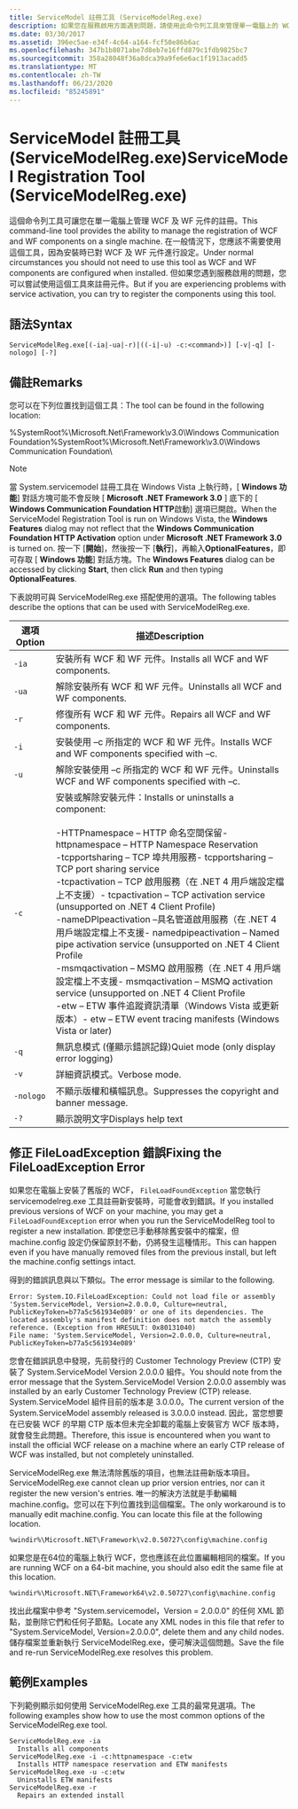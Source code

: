 ```yaml
---
title: ServiceModel 註冊工具 (ServiceModelReg.exe)
description: 如果您在服務啟用方面遇到問題，請使用此命令列工具來管理單一電腦上的 WCF 和 WF 元件註冊。
ms.date: 03/30/2017
ms.assetid: 396ec5ae-e34f-4c64-a164-fcf50e86b6ac
ms.openlocfilehash: 347b1b8071abe7d8eb7e16ffd879c1fdb9825bc7
ms.sourcegitcommit: 358a28048f36a8dca39a9fe6e6ac1f1913acadd5
ms.translationtype: MT
ms.contentlocale: zh-TW
ms.lasthandoff: 06/23/2020
ms.locfileid: "85245891"
---
```

# <a name="servicemodel-registration-tool-servicemodelregexe"></a><span data-ttu-id="65109-103">ServiceModel 註冊工具 (ServiceModelReg.exe)</span><span class="sxs-lookup"><span data-stu-id="65109-103">ServiceModel Registration Tool (ServiceModelReg.exe)</span></span>
<span data-ttu-id="65109-104">這個命令列工具可讓您在單一電腦上管理 WCF 及 WF 元件的註冊。</span><span class="sxs-lookup"><span data-stu-id="65109-104">This command-line tool provides the ability to manage the registration of WCF and WF components on a single machine.</span></span> <span data-ttu-id="65109-105">在一般情況下，您應該不需要使用這個工具，因為安裝時已對 WCF 及 WF 元件進行設定。</span><span class="sxs-lookup"><span data-stu-id="65109-105">Under normal circumstances you should not need to use this tool as WCF and WF components are configured when installed.</span></span> <span data-ttu-id="65109-106">但如果您遇到服務啟用的問題，您可以嘗試使用這個工具來註冊元件。</span><span class="sxs-lookup"><span data-stu-id="65109-106">But if you are experiencing problems with service activation, you can try to register the components using this tool.</span></span>  
  
## <a name="syntax"></a><span data-ttu-id="65109-107">語法</span><span class="sxs-lookup"><span data-stu-id="65109-107">Syntax</span></span>  
  
```console  
ServiceModelReg.exe[(-ia|-ua|-r)|((-i|-u) -c:<command>)] [-v|-q] [-nologo] [-?]  
```  
  
## <a name="remarks"></a><span data-ttu-id="65109-108">備註</span><span class="sxs-lookup"><span data-stu-id="65109-108">Remarks</span></span>  
 <span data-ttu-id="65109-109">您可以在下列位置找到這個工具：</span><span class="sxs-lookup"><span data-stu-id="65109-109">The tool can be found in the following location:</span></span>  
  
 <span data-ttu-id="65109-110">%SystemRoot%\Microsoft.Net\Framework\v3.0\Windows Communication Foundation</span><span class="sxs-lookup"><span data-stu-id="65109-110">%SystemRoot%\Microsoft.Net\Framework\v3.0\Windows Communication Foundation</span></span>\  
  
> [!NOTE]
> <span data-ttu-id="65109-111">當 System.servicemodel 註冊工具在 Windows Vista 上執行時，[ **Windows 功能**] 對話方塊可能不會反映 [ **Microsoft .NET Framework 3.0** ] 底下的 [ **Windows Communication Foundation HTTP**啟動] 選項已開啟。</span><span class="sxs-lookup"><span data-stu-id="65109-111">When the ServiceModel Registration Tool is run on Windows Vista, the **Windows Features** dialog may not reflect that the **Windows Communication Foundation HTTP Activation** option under **Microsoft .NET Framework 3.0** is turned on.</span></span> <span data-ttu-id="65109-112">按一下 [**開始**]，然後按一下 [**執行**]，再輸入**OptionalFeatures**，即可存取 [ **Windows 功能**] 對話方塊。</span><span class="sxs-lookup"><span data-stu-id="65109-112">The **Windows Features** dialog can be accessed by clicking **Start**, then click **Run** and then typing **OptionalFeatures**.</span></span>  
  
 <span data-ttu-id="65109-113">下表說明可與 ServiceModelReg.exe 搭配使用的選項。</span><span class="sxs-lookup"><span data-stu-id="65109-113">The following tables describe the options that can be used with ServiceModelReg.exe.</span></span>  
  
|<span data-ttu-id="65109-114">選項</span><span class="sxs-lookup"><span data-stu-id="65109-114">Option</span></span>|<span data-ttu-id="65109-115">描述</span><span class="sxs-lookup"><span data-stu-id="65109-115">Description</span></span>|  
|------------|-----------------|  
|`-ia`|<span data-ttu-id="65109-116">安裝所有 WCF 和 WF 元件。</span><span class="sxs-lookup"><span data-stu-id="65109-116">Installs all WCF and WF components.</span></span>|  
|`-ua`|<span data-ttu-id="65109-117">解除安裝所有 WCF 和 WF 元件。</span><span class="sxs-lookup"><span data-stu-id="65109-117">Uninstalls all WCF and WF components.</span></span>|  
|`-r`|<span data-ttu-id="65109-118">修復所有 WCF 和 WF 元件。</span><span class="sxs-lookup"><span data-stu-id="65109-118">Repairs all WCF and WF components.</span></span>|  
|`-i`|<span data-ttu-id="65109-119">安裝使用 –c 所指定的 WCF 和 WF 元件。</span><span class="sxs-lookup"><span data-stu-id="65109-119">Installs WCF and WF components specified with –c.</span></span>|  
|`-u`|<span data-ttu-id="65109-120">解除安裝使用 –c 所指定的 WCF 和 WF 元件。</span><span class="sxs-lookup"><span data-stu-id="65109-120">Uninstalls WCF and WF components specified with –c.</span></span>|  
|`-c`|<span data-ttu-id="65109-121">安裝或解除安裝元件：</span><span class="sxs-lookup"><span data-stu-id="65109-121">Installs or uninstalls a component:</span></span><br /><br /> <span data-ttu-id="65109-122">-HTTPnamespace – HTTP 命名空間保留</span><span class="sxs-lookup"><span data-stu-id="65109-122">-   httpnamespace – HTTP Namespace Reservation</span></span><br /><span data-ttu-id="65109-123">-tcpportsharing – TCP 埠共用服務</span><span class="sxs-lookup"><span data-stu-id="65109-123">-   tcpportsharing – TCP port sharing service</span></span><br /><span data-ttu-id="65109-124">-tcpactivation – TCP 啟用服務（在 .NET 4 用戶端設定檔上不支援）</span><span class="sxs-lookup"><span data-stu-id="65109-124">-   tcpactivation – TCP activation service (unsupported on .NET 4 Client Profile)</span></span><br /><span data-ttu-id="65109-125">-nameDPIpeactivation –具名管道啟用服務（在 .NET 4 用戶端設定檔上不支援</span><span class="sxs-lookup"><span data-stu-id="65109-125">-   namedpipeactivation – Named pipe activation service (unsupported on .NET 4 Client Profile</span></span><br /><span data-ttu-id="65109-126">-msmqactivation – MSMQ 啟用服務（在 .NET 4 用戶端設定檔上不支援</span><span class="sxs-lookup"><span data-stu-id="65109-126">-   msmqactivation – MSMQ activation service (unsupported on .NET 4 Client Profile</span></span><br /><span data-ttu-id="65109-127">-etw – ETW 事件追蹤資訊清單（Windows Vista 或更新版本）</span><span class="sxs-lookup"><span data-stu-id="65109-127">-   etw – ETW event tracing manifests (Windows Vista or later)</span></span>|  
|`-q`|<span data-ttu-id="65109-128">無訊息模式 (僅顯示錯誤記錄)</span><span class="sxs-lookup"><span data-stu-id="65109-128">Quiet mode (only display error logging)</span></span>|  
|`-v`|<span data-ttu-id="65109-129">詳細資訊模式。</span><span class="sxs-lookup"><span data-stu-id="65109-129">Verbose mode.</span></span>|  
|`-nologo`|<span data-ttu-id="65109-130">不顯示版權和橫幅訊息。</span><span class="sxs-lookup"><span data-stu-id="65109-130">Suppresses the copyright and banner message.</span></span>|  
|`-?`|<span data-ttu-id="65109-131">顯示說明文字</span><span class="sxs-lookup"><span data-stu-id="65109-131">Displays help text</span></span>|  
  
## <a name="fixing-the-fileloadexception-error"></a><span data-ttu-id="65109-132">修正 FileLoadException 錯誤</span><span class="sxs-lookup"><span data-stu-id="65109-132">Fixing the FileLoadException Error</span></span>  
 <span data-ttu-id="65109-133">如果您在電腦上安裝了舊版的 WCF， `FileLoadFoundException` 當您執行 servicemodelreg.exe 工具註冊新安裝時，可能會收到錯誤。</span><span class="sxs-lookup"><span data-stu-id="65109-133">If you installed previous versions of WCF on your machine, you may get a `FileLoadFoundException` error when you run the ServiceModelReg tool to register a new installation.</span></span> <span data-ttu-id="65109-134">即使您已手動移除舊安裝中的檔案，但 machine.config 設定仍保留原封不動，仍將發生這種情形。</span><span class="sxs-lookup"><span data-stu-id="65109-134">This can happen even if you have manually removed files from the previous install, but left the machine.config settings intact.</span></span>  
  
 <span data-ttu-id="65109-135">得到的錯誤訊息與以下類似。</span><span class="sxs-lookup"><span data-stu-id="65109-135">The error message is similar to the following.</span></span>  
  
```console  
Error: System.IO.FileLoadException: Could not load file or assembly 'System.ServiceModel, Version=2.0.0.0, Culture=neutral, PublicKeyToken=b77a5c561934e089' or one of its dependencies. The located assembly's manifest definition does not match the assembly reference. (Exception from HRESULT: 0x80131040)  
File name: 'System.ServiceModel, Version=2.0.0.0, Culture=neutral, PublicKeyToken=b77a5c561934e089'  
```  
  
 <span data-ttu-id="65109-136">您會在錯誤訊息中發現，先前發行的 Customer Technology Preview (CTP) 安裝了 System.ServiceModel Version 2.0.0.0 組件。</span><span class="sxs-lookup"><span data-stu-id="65109-136">You should note from the error message that the System.ServiceModel Version 2.0.0.0 assembly was installed by an early Customer Technology Preview (CTP) release.</span></span> <span data-ttu-id="65109-137">System.ServiceModel 組件目前的版本是 3.0.0.0。</span><span class="sxs-lookup"><span data-stu-id="65109-137">The current version of the System.ServiceModel assembly released is 3.0.0.0 instead.</span></span> <span data-ttu-id="65109-138">因此，當您想要在已安裝 WCF 的早期 CTP 版本但未完全卸載的電腦上安裝官方 WCF 版本時，就會發生此問題。</span><span class="sxs-lookup"><span data-stu-id="65109-138">Therefore, this issue is encountered when you want to install the official WCF release on a machine where an early CTP release of WCF was installed, but not completely uninstalled.</span></span>  
  
 <span data-ttu-id="65109-139">ServiceModelReg.exe 無法清除舊版的項目，也無法註冊新版本項目。</span><span class="sxs-lookup"><span data-stu-id="65109-139">ServiceModelReg.exe cannot clean up prior version entries, nor can it register the new version's entries.</span></span> <span data-ttu-id="65109-140">唯一的解決方法就是手動編輯 machine.config。您可以在下列位置找到這個檔案。</span><span class="sxs-lookup"><span data-stu-id="65109-140">The only workaround is to manually edit machine.config. You can locate this file at the following location.</span></span>  
  
```console  
%windir%\Microsoft.NET\Framework\v2.0.50727\config\machine.config
```  
  
 <span data-ttu-id="65109-141">如果您是在64位的電腦上執行 WCF，您也應該在此位置編輯相同的檔案。</span><span class="sxs-lookup"><span data-stu-id="65109-141">If you are running WCF on a 64-bit machine, you should also edit the same file at this location.</span></span>  
  
```console  
%windir%\Microsoft.NET\Framework64\v2.0.50727\config\machine.config
```  
  
 <span data-ttu-id="65109-142">找出此檔案中參考 "System.servicemodel，Version = 2.0.0.0" 的任何 XML 節點，並刪除它們和任何子節點。</span><span class="sxs-lookup"><span data-stu-id="65109-142">Locate any XML nodes in this file that refer to "System.ServiceModel, Version=2.0.0.0", delete them and any child nodes.</span></span> <span data-ttu-id="65109-143">儲存檔案並重新執行 ServiceModelReg.exe，便可解決這個問題。</span><span class="sxs-lookup"><span data-stu-id="65109-143">Save the file and re-run ServiceModelReg.exe resolves this problem.</span></span>  
  
## <a name="examples"></a><span data-ttu-id="65109-144">範例</span><span class="sxs-lookup"><span data-stu-id="65109-144">Examples</span></span>  
 <span data-ttu-id="65109-145">下列範例顯示如何使用 ServiceModelReg.exe 工具的最常見選項。</span><span class="sxs-lookup"><span data-stu-id="65109-145">The following examples show how to use the most common options of the ServiceModelReg.exe tool.</span></span>  
  
```console  
ServiceModelReg.exe -ia  
  Installs all components  
ServiceModelReg.exe -i -c:httpnamespace -c:etw  
  Installs HTTP namespace reservation and ETW manifests  
ServiceModelReg.exe -u -c:etw  
  Uninstalls ETW manifests  
ServiceModelReg.exe -r  
  Repairs an extended install  
```
